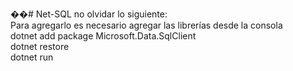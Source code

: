 ��#   N e t - S Q L 
 
 no olvidar lo siguiente:<br>
Para agregarlo es necesario agregar las librerías desde la consola<br>
dotnet add package Microsoft.Data.SqlClient<br>
dotnet restore<br>
dotnet run<br>
